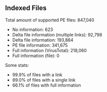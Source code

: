 ## Indexed Files

<!--FileStats-->
Total amount of supported PE files: 847,040

* No information: 623
* Delta file information (multiple links): 92,798
* Delta file information: 193,884
* PE file information: 341,675
* Full information (VirusTotal): 218,060
* Full information (file): 0

Some stats:

* 99.9% of files with a link
* 89.0% of files with a single link
* 66.1% of files with full information
<!--/FileStats-->
